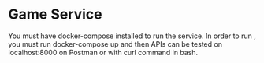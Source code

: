 # Game Service

You must have docker-compose installed to run the service.
In order to run , you must run docker-compose up and then APIs can be tested on localhost:8000 on Postman or with curl command in bash.
